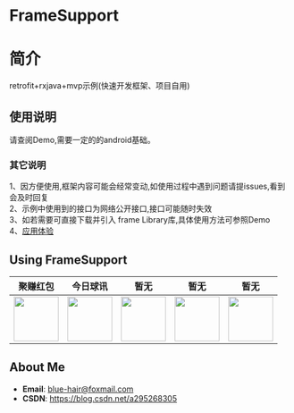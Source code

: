 # FrameSupport  
# 简介  
retrofit+rxjava+mvp示例(快速开发框架、项目自用)  
## 使用说明  
请查阅Demo,需要一定的的android基础。  
### 其它说明  
1、因方便使用,框架内容可能会经常变动,如使用过程中遇到问题请提issues,看到会及时回复  
2、示例中使用到的接口为网络公开接口,接口可能随时失效  
3、如若需要可直接下载并引入 frame Library库,具体使用方法可参照Demo  
4、[应用体验](https://github.com/OneGreenHand/FrameSupport/tree/master/apk/app-release.apk)  

##  Using FrameSupport  

**聚赚红包** | **今日球讯** | **暂无** | **暂无** | **暂无** |
:-------------------------------------------------------------------:|:----------:|:---------------:|:--------:|:--------------:|
[<img src="https://pp.myapp.com/ma_icon/0/icon_53800104_1563159294/96" width="80" height="80">](https://sj.qq.com/myapp/detail.htm?apkName=com.mcht.redpacket) | [<img src="https://pp.myapp.com/ma_icon/0/icon_53800104_1563159294/96" width="80" height="80">](https://ffcwap.com/upload/biapp/) | [<img src="https://pp.myapp.com/ma_icon/0/icon_53800104_1563159294/96" width="80" height="80">](https://blog.csdn.net/a295268305) | [<img src="https://pp.myapp.com/ma_icon/0/icon_53800104_1563159294/96" width="80" height="80">](https://blog.csdn.net/a295268305) | [<img src="https://pp.myapp.com/ma_icon/0/icon_53800104_1563159294/96" width="80" height="80">](https://blog.csdn.net/a295268305) |


## About Me  
* **Email**: <blue-hair@foxmail.com>
* **CSDN**: <https://blog.csdn.net/a295268305>
